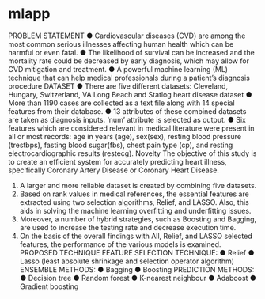 # mlapp
PROBLEM STATEMENT
● Cardiovascular diseases (CVD) are among the most common serious illnesses 
affecting human health which can be harmful or even fatal. 
● The likelihood of survival can be increased and the mortality rate could be 
decreased by early diagnosis, which may allow for CVD mitigation and 
treatment. 
● A powerful machine learning (ML) technique that can help medical professionals 
during a patient’s diagnosis procedure
DATASET 
● There are five different datasets: Cleveland, Hungary, Switzerland, VA Long Beach and 
Statlog heart disease dataset
● More than 1190 cases are collected as a text file along with 14 special features from their 
database.
● 13 attributes of these combined datasets are taken as diagnosis inputs. ‘num’ attribute is 
selected as output.
● Six features which are considered relevant in medical literature were present in all or most 
records: age in years (age), sex(sex), resting blood pressure (trestbps), fasting blood 
sugar(fbs), chest pain type (cp), and resting electrocardiographic results (restecg).
Novelty
The objective of this study is to create an efficient system for accurately predicting heart illness, 
specifically Coronary Artery Disease or Coronary Heart Disease.
1) A larger and more reliable dataset is created by combining five datasets.
2) Based on rank values in medical references, the essential features are extracted using two 
selection algorithms, Relief, and LASSO. Also, this aids in solving the machine learning overfitting 
and underfitting issues.
3) Moreover, a number of hybrid strategies, such as Boosting and Bagging, are used to increase 
the testing rate and decrease execution time.
4) On the basis of the overall findings with All, Relief, and LASSO selected features, the 
performance of the various models is examined.
PROPOSED TECHNIQUE
FEATURE SELECTION TECHNIQUE:
● Relief 
● Lasso (least absolute shrinkage and selection operator algorithm)
ENSEMBLE METHODS:
● Bagging 
● Boosting
PREDICTION METHODS:
● Decision tree
● Random forest
● K-nearest neighbour
● Adaboost
● Gradient boosting
